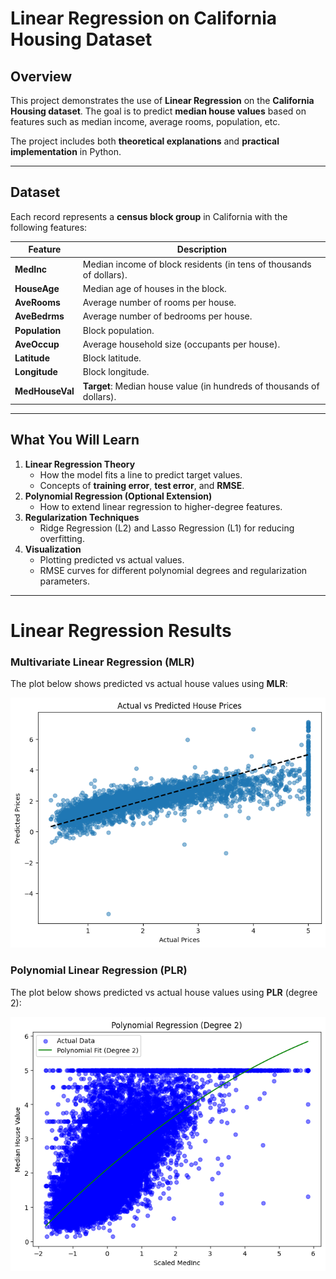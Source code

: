# Linear Regression on California Housing Dataset

## Overview
This project demonstrates the use of **Linear Regression** on the **California Housing dataset**. The goal is to predict **median house values** based on features such as median income, average rooms, population, etc.

The project includes both **theoretical explanations** and **practical implementation** in Python.

---

## Dataset 
Each record represents a **census block group** in California with the following features:

| Feature     | Description |
|-------------|-------------|
| **MedInc**  | Median income of block residents (in tens of thousands of dollars). |
| **HouseAge**| Median age of houses in the block. |
| **AveRooms**| Average number of rooms per house. |
| **AveBedrms** | Average number of bedrooms per house. |
| **Population** | Block population. |
| **AveOccup** | Average household size (occupants per house). |
| **Latitude** | Block latitude. |
| **Longitude** | Block longitude. |
| **MedHouseVal** | **Target**: Median house value (in hundreds of thousands of dollars). |


---

## What You Will Learn
1. **Linear Regression Theory**
   - How the model fits a line to predict target values.
   - Concepts of **training error**, **test error**, and **RMSE**.
2. **Polynomial Regression (Optional Extension)**
   - How to extend linear regression to higher-degree features.
3. **Regularization Techniques**
   - Ridge Regression (L2) and Lasso Regression (L1) for reducing overfitting.
4. **Visualization**
   - Plotting predicted vs actual values.
   - RMSE curves for different polynomial degrees and regularization parameters.

---
# Linear Regression Results

### Multivariate Linear Regression (MLR)
The plot below shows predicted vs actual house values using **MLR**:

![MLR Prediction](images/mlr.png)

### Polynomial Linear Regression (PLR)
The plot below shows predicted vs actual house values using **PLR** (degree 2):

![PLR Prediction](images/plr.png)

